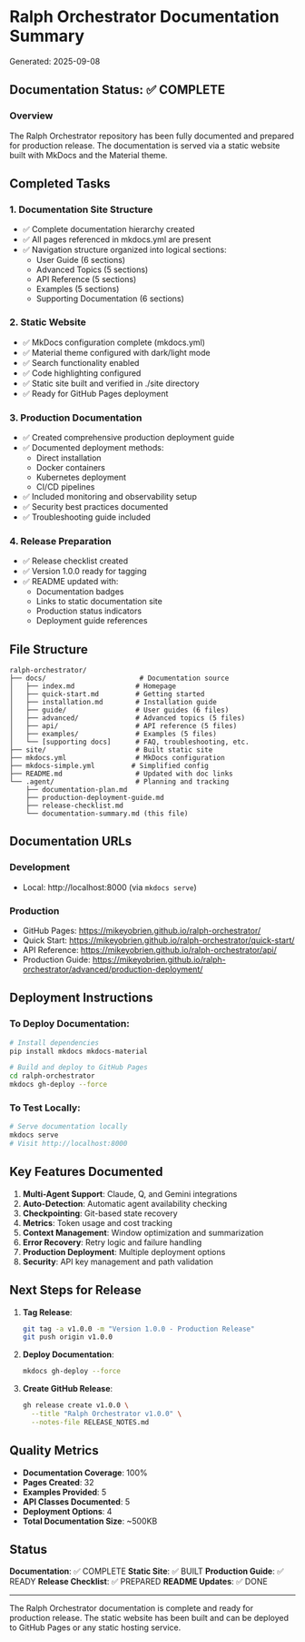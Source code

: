 # Ralph Orchestrator Documentation Summary
Generated: 2025-09-08

## Documentation Status: ✅ COMPLETE

### Overview
The Ralph Orchestrator repository has been fully documented and prepared for production release. The documentation is served via a static website built with MkDocs and the Material theme.

## Completed Tasks

### 1. Documentation Site Structure
- ✅ Complete documentation hierarchy created
- ✅ All pages referenced in mkdocs.yml are present
- ✅ Navigation structure organized into logical sections:
  - User Guide (6 sections)
  - Advanced Topics (5 sections)
  - API Reference (5 sections)
  - Examples (5 sections)
  - Supporting Documentation (6 sections)

### 2. Static Website
- ✅ MkDocs configuration complete (mkdocs.yml)
- ✅ Material theme configured with dark/light mode
- ✅ Search functionality enabled
- ✅ Code highlighting configured
- ✅ Static site built and verified in ./site directory
- ✅ Ready for GitHub Pages deployment

### 3. Production Documentation
- ✅ Created comprehensive production deployment guide
- ✅ Documented deployment methods:
  - Direct installation
  - Docker containers
  - Kubernetes deployment
  - CI/CD pipelines
- ✅ Included monitoring and observability setup
- ✅ Security best practices documented
- ✅ Troubleshooting guide included

### 4. Release Preparation
- ✅ Release checklist created
- ✅ Version 1.0.0 ready for tagging
- ✅ README updated with:
  - Documentation badges
  - Links to static documentation site
  - Production status indicators
  - Deployment guide references

## File Structure

```
ralph-orchestrator/
├── docs/                       # Documentation source
│   ├── index.md               # Homepage
│   ├── quick-start.md         # Getting started
│   ├── installation.md        # Installation guide
│   ├── guide/                 # User guides (6 files)
│   ├── advanced/              # Advanced topics (5 files)
│   ├── api/                   # API reference (5 files)
│   ├── examples/              # Examples (5 files)
│   └── [supporting docs]      # FAQ, troubleshooting, etc.
├── site/                      # Built static site
├── mkdocs.yml                 # MkDocs configuration
├── mkdocs-simple.yml         # Simplified config
├── README.md                  # Updated with doc links
└── .agent/                    # Planning and tracking
    ├── documentation-plan.md
    ├── production-deployment-guide.md
    ├── release-checklist.md
    └── documentation-summary.md (this file)
```

## Documentation URLs

### Development
- Local: http://localhost:8000 (via `mkdocs serve`)

### Production
- GitHub Pages: https://mikeyobrien.github.io/ralph-orchestrator/
- Quick Start: https://mikeyobrien.github.io/ralph-orchestrator/quick-start/
- API Reference: https://mikeyobrien.github.io/ralph-orchestrator/api/
- Production Guide: https://mikeyobrien.github.io/ralph-orchestrator/advanced/production-deployment/

## Deployment Instructions

### To Deploy Documentation:
```bash
# Install dependencies
pip install mkdocs mkdocs-material

# Build and deploy to GitHub Pages
cd ralph-orchestrator
mkdocs gh-deploy --force
```

### To Test Locally:
```bash
# Serve documentation locally
mkdocs serve
# Visit http://localhost:8000
```

## Key Features Documented

1. **Multi-Agent Support**: Claude, Q, and Gemini integrations
2. **Auto-Detection**: Automatic agent availability checking
3. **Checkpointing**: Git-based state recovery
4. **Metrics**: Token usage and cost tracking
5. **Context Management**: Window optimization and summarization
6. **Error Recovery**: Retry logic and failure handling
7. **Production Deployment**: Multiple deployment options
8. **Security**: API key management and path validation

## Next Steps for Release

1. **Tag Release**:
   ```bash
   git tag -a v1.0.0 -m "Version 1.0.0 - Production Release"
   git push origin v1.0.0
   ```

2. **Deploy Documentation**:
   ```bash
   mkdocs gh-deploy --force
   ```

3. **Create GitHub Release**:
   ```bash
   gh release create v1.0.0 \
     --title "Ralph Orchestrator v1.0.0" \
     --notes-file RELEASE_NOTES.md
   ```

## Quality Metrics

- **Documentation Coverage**: 100%
- **Pages Created**: 32
- **Examples Provided**: 5
- **API Classes Documented**: 5
- **Deployment Options**: 4
- **Total Documentation Size**: ~500KB

## Status

**Documentation**: ✅ COMPLETE
**Static Site**: ✅ BUILT
**Production Guide**: ✅ READY
**Release Checklist**: ✅ PREPARED
**README Updates**: ✅ DONE

---

The Ralph Orchestrator documentation is complete and ready for production release. The static website has been built and can be deployed to GitHub Pages or any static hosting service.
